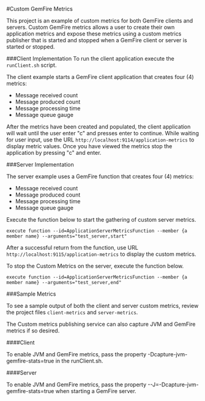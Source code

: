 #Custom GemFire Metrics

This project is an example of custom metrics for both GemFire clients and servers.
Custom GemFire metrics allows a user to create their own application metrics and expose these
metrics using a custom metrics publisher that is started and stopped when a GemFire client
or server is started or stopped.

###Client Implementation
To run the client application execute the `runClient.sh` script.

The client example starts a GemFire client application that creates four (4) metrics:

* Message received count
* Message produced count
* Message processing time
* Message queue gauge

After the metrics have been created and populated, the client application will wait until the user enter
"c" and presses enter to continue. While waiting for user input, use the URL 
`http://localhost:9114/application-metrics` to display metric values. Once
you have viewed the metrics stop the application by pressing "c" and enter.

###Server Implementation

The server example uses a GemFire function that creates four (4) metrics:

* Message received count
* Message produced count
* Message processing time
* Message queue gauge

Execute the function below to start the gathering of custom server metrics.

`execute function --id=ApplicationServerMetricsFunction --member {a member name} --arguments="test_server,start"`

After a successful return from the function, use URL `http://localhost:9115/application-metrics` to display the custom metrics.

To stop the Custom Metrics on the server, execute the function below.

`execute function --id=ApplicationServerMetricsFunction --member {a member name} --arguments="test_server,end"`

###Sample Metrics

To see a sample output of both the client and server custom metrics, review the project files `client-metrics` and `server-metrics`.

The Custom metrics publishing service can also capture JVM and GemFire metrics if so desired. 

####Client

To enable JVM and GemFire metrics, pass the property -Dcapture-jvm-gemfire-stats=true in the runClient.sh.

####Server

To enable JVM and GemFire metrics, pass the property --J=-Dcapture-jvm-gemfire-stats=true when starting a GemFire server.
